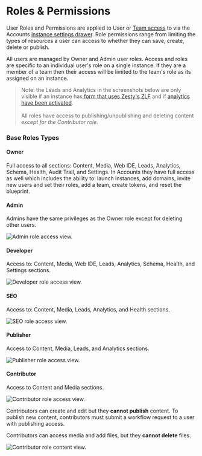 # Roles & Permissions

User Roles and Permissions are applied to User or [Team access](https://zesty.org/guides/adding-a-team) to via the Accounts [instance settings drawer](https://zesty.org/services/accounts-ui/instance-settings-drawer). Role permissions range from limiting the types of resources a user can access to whether they can save, create, delete or publish.

All users are managed by Owner and Admin user roles. Access and roles are specific to an individual user's role on a single instance. If they are a member of a team then their access will be limited to the team's role as its assigned on an instance.

> Note: the Leads and Analytics in the screenshots below are only visible if an instance has[ form that uses Zesty's ZLF](https://zesty.org/services/manager-ui/leads#how-to-connect-forms-to-zlf) and if [analytics have been activated](https://zesty.org/services/web-engine/analytics).\
\
All roles have access to publishing/unpublishing and deleting content _except for the Contributor role_.&#x20;

### Base Roles Types

#### **Owner**

Full access to all sections: Content, Media, Web IDE, Leads, Analytics, Schema, Health, Audit Trail, and Settings. In Accounts they have full access as well which includes the ability to: launch instances, add domains, invite new users and set their roles, add a team, create tokens, and reset the blueprint.&#x20;

#### **Admin**&#x20;

Admins have the same privileges as the Owner role except for deleting other users.

![Admin role access view.](../../../.gitbook/assets/admin-role-access.png)

#### Developer

Access to: Content, Media, Web IDE, Leads, Analytics, Schema, Health, and Settings sections.

![Developer role access view.](../../../.gitbook/assets/developer-role-access.png)

#### SEO&#x20;

Access to: Content, Media, Leads, Analytics, and Health sections.

![SEO role access view.](../../../.gitbook/assets/seo-role-access.png)

#### Publisher

Access to Content, Media, Leads, and Analytics sections.&#x20;

![Publisher role access view.](../../../.gitbook/assets/publisher-role-access.png)

#### Contributor

Access to Content and Media sections.&#x20;

![Contributor role access view.](../../../.gitbook/assets/contributor-role-access.png)

Contributors can create and edit but they **cannot publish** content. To publish new content, contributors must submit a workflow request to a user with publishing access.&#x20;

Contributors can access media and add files, but they **cannot delete** files.

![Contributor role content view.](<../../../.gitbook/assets/contributor-role-content-access (1).png>)
